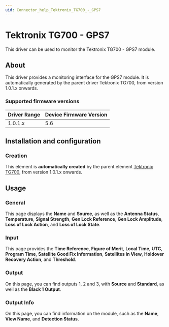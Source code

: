 ```yaml
---
uid: Connector_help_Tektronix_TG700_-_GPS7
---
```


# Tektronix TG700 - GPS7

This driver can be used to monitor the Tektronix TG700 - GPS7 module.

## About

This driver provides a monitoring interface for the GPS7 module. It is automatically generated by the parent driver Tektronix TG700, from version 1.0.1.x onwards.

### Supported firmware versions

| **Driver Range** | **Device Firmware Version** |
|------------------|-----------------------------|
| 1.0.1.x          | 5.6                         |

## Installation and configuration

### Creation

This element is **automatically created** by the parent element [Tektronix TG700](xref:Connector_help_Tektronix_TG700), from version 1.0.1.x onwards.

## Usage

### General

This page displays the **Name** and **Source**, as well as the **Antenna Status**, **Temperature**, **Signal Strength**, **Gen Lock Reference**, **Gen Lock Amplitude**, **Loss of Lock Action**, and **Loss of Lock State**.

### Input

This page provides the **Time Reference**, **Figure of Merit**, **Local Time**, **UTC**, **Program Time**, **Satellite Good Fix Information**, **Satellites in View**, **Holdover Recovery Action**, and **Threshold**.

### Output

On this page, you can find outputs 1, 2 and 3, with **Source** and **Standard**, as well as the **Black 1 Output**.

### Output Info

On this page, you can find information on the module, such as the **Name**, **View Name**, and **Detection Status**.
